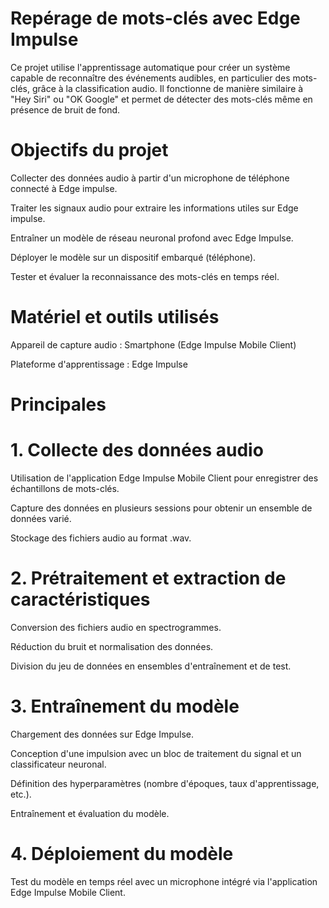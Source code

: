 # Repérage de mots-clés avec Edge Impulse

Ce projet utilise l'apprentissage automatique pour créer un système capable de reconnaître des événements audibles, en particulier des mots-clés, grâce à la classification audio. Il fonctionne de manière similaire à "Hey Siri" ou "OK Google" et permet de détecter des mots-clés même en présence de bruit de fond.


# Objectifs du projet

Collecter des données audio à partir d'un microphone de téléphone connecté à Edge impulse.

Traiter les signaux audio pour extraire les informations utiles sur Edge impulse.

Entraîner un modèle de réseau neuronal profond avec Edge Impulse.

Déployer le modèle sur un dispositif embarqué (téléphone).

Tester et évaluer la reconnaissance des mots-clés en temps réel.


# Matériel et outils utilisés

Appareil de capture audio : Smartphone (Edge Impulse Mobile Client)

Plateforme d'apprentissage : Edge Impulse


# Principales 

# 1. Collecte des données audio

Utilisation de l'application Edge Impulse Mobile Client pour enregistrer des échantillons de mots-clés.

Capture des données en plusieurs sessions pour obtenir un ensemble de données varié.

Stockage des fichiers audio au format .wav.


# 2. Prétraitement et extraction de caractéristiques

Conversion des fichiers audio en spectrogrammes.

Réduction du bruit et normalisation des données.

Division du jeu de données en ensembles d'entraînement et de test.


# 3. Entraînement du modèle

Chargement des données sur Edge Impulse.

Conception d'une impulsion avec un bloc de traitement du signal et un classificateur neuronal.

Définition des hyperparamètres (nombre d'époques, taux d'apprentissage, etc.).

Entraînement et évaluation du modèle.


# 4. Déploiement du modèle

Test du modèle en temps réel avec un microphone intégré via l'application Edge Impulse Mobile Client.
